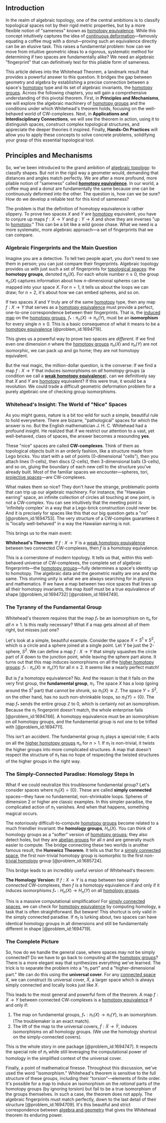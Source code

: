 ## Introduction
In the realm of algebraic topology, one of the central ambitions is to classify topological spaces not by their rigid metric properties, but by a more flexible notion of "sameness" known as [homotopy equivalence](@article_id:150322). While this concept intuitively captures the idea of [continuous deformation](@article_id:151197)—famously equating a coffee mug with a donut—proving such an equivalence directly can be an elusive task. This raises a fundamental problem: how can we move from intuitive geometric ideas to a rigorous, systematic method for determining if two spaces are fundamentally alike? We need an algebraic "fingerprint" that can definitively test for this pliable form of sameness.

This article delves into the Whitehead Theorem, a landmark result that provides a powerful answer to this question. It bridges the gap between geometry and algebra by establishing a precise connection between a space's [homotopy](@article_id:138772) type and its set of algebraic invariants, the [homotopy groups](@article_id:159391). Across the following chapters, you will gain a comprehensive understanding of this pivotal theorem. First, in **Principles and Mechanisms**, we will explore the algebraic machinery of [homotopy groups](@article_id:159391) and the conditions under which Whitehead's theorem holds, focusing on the well-behaved world of CW-complexes. Next, in **Applications and Interdisciplinary Connections**, we will see the theorem in action, using it to distinguish spaces, construct complex topological structures, and appreciate the deeper theories it inspired. Finally, **Hands-On Practices** will allow you to apply these concepts to solve concrete problems, solidifying your grasp of this essential topological tool.

## Principles and Mechanisms

So, we've been introduced to the grand ambition of [algebraic topology](@article_id:137698): to classify shapes. But not in the rigid way a geometer would, demanding that distances and angles match perfectly. We are after a more profound, more pliable notion of "sameness" called **[homotopy equivalence](@article_id:150322)**. In our world, a coffee mug and a donut are fundamentally the same because one can be continuously deformed into the other. The question is, how can we be sure? How do we develop a reliable test for this kind of sameness?

The problem is that the definition of homotopy equivalence is rather slippery. To prove two spaces $X$ and $Y$ are [homotopy](@article_id:138772) equivalent, you have to conjure up maps $f: X \to Y$ and $g: Y \to X$ and show they are inverses "up to [homotopy](@article_id:138772)." This can be a bit like a wild goose chase. What we need is a more systematic, more algebraic approach—a set of fingerprints that we can compare.

### Algebraic Fingerprints and the Main Question

Imagine you are a detective. To tell two people apart, you don't need to see them in person; you can just compare their fingerprints. Algebraic topology provides us with just such a set of fingerprints for [topological spaces](@article_id:154562): the **homotopy groups**, denoted $\pi_n(X)$. For each whole number $n \ge 0$, the group $\pi_n(X)$ captures information about how $n$-dimensional spheres can be mapped into your space $X$. For $n=1$, it tells us about the loops we can draw; for $n=2$, it's about how we can embed spheres, and so on.

If two spaces $X$ and $Y$ truly are of the same [homotopy](@article_id:138772) type, then any map $f: X \to Y$ that serves as a [homotopy equivalence](@article_id:150322) must provide a perfect, one-to-one correspondence between their fingerprints. That is, the [induced map](@article_id:271218) on the [homotopy groups](@article_id:159391), $f_*: \pi_n(X) \to \pi_n(Y)$, must be an **isomorphism** for every single $n \ge 0$. This is a basic consequence of what it means to be a [homotopy equivalence](@article_id:150322) [@problem_id:1694719].

This gives us a powerful way to prove two spaces are *different*. If we find even one dimension $n$ where the [homotopy groups](@article_id:159391) $\pi_n(X)$ and $\pi_n(Y)$ are not isomorphic, we can pack up and go home; they are not homotopy equivalent.

But the real magic, the million-dollar question, is the converse: If we find a map $f: X \to Y$ that induces isomorphisms on *all* homotopy groups (a condition we call a **[weak homotopy equivalence](@article_id:159169)**), can we definitively say that $X$ and $Y$ are [homotopy](@article_id:138772) equivalent? If this were true, it would be a revolution. We could trade a difficult geometric deformation problem for a purely algebraic one of checking group isomorphisms.

### Whitehead's Insight: The World of "Nice" Spaces

As you might guess, nature is a bit too wild for such a simple, beautiful rule to hold everywhere. There are bizarre, "pathological" spaces for which the answer is no. But the English mathematician J. H. C. Whitehead had a profound insight. He realized that if we restrict our attention to a vast, yet well-behaved, class of spaces, the answer becomes a resounding **yes**.

These "nice" spaces are called **CW-complexes**. Think of them as topological objects built in an orderly fashion, like a structure made from Lego bricks. You start with a set of points (0-dimensional "cells"), then you attach lines (1-cells), then discs (2-cells), then 3-dimensional balls (3-cells), and so on, gluing the boundary of each new cell to the structure you've already built. Most of the familiar spaces we encounter—spheres, tori, [projective spaces](@article_id:157469)—are CW-complexes.

What makes them so nice? They don't have the strange, problematic points that can trip up our algebraic machinery. For instance, the "Hawaiian earring" space, an infinite collection of circles all touching at one point, is not a CW-complex. You can see intuitively that the meeting point is 'infinitely complex' in a way that a Lego-brick construction could never be. And it is precisely for spaces like this that our big question gets a "no" [@problem_id:1694753]. The very structure of a CW-complex guarantees it is "locally well-behaved" in a way the Hawaiian earring is not.

This brings us to the main event:

**Whitehead's Theorem**: If $f: X \to Y$ is a [weak homotopy equivalence](@article_id:159169) between two connected CW-complexes, then $f$ is a homotopy equivalence.

This is a cornerstone of modern topology. It tells us that, within this well-behaved universe of CW-complexes, the complete set of algebraic fingerprints—the [homotopy groups](@article_id:159391)—fully determines a space's identity up to homotopy. The algebraic data and the geometric reality are one and the same. This stunning unity is what we are always searching for in physics and mathematics. If we have a map between two nice spaces that lines up all their homotopy invariants, the map itself must be a true equivalence of shape [@problem_id:1694732] [@problem_id:1694749].

### The Tyranny of the Fundamental Group

Whitehead's theorem requires that the map $f_*$ be an isomorphism on $\pi_n$ for *all* $n \ge 1$. Is this really necessary? What if a map gets almost all of them right, but misses just one?

Let's look at a simple, beautiful example. Consider the space $X = S^1 \vee S^2$, which is a circle and a sphere joined at a single point. Let $Y$ be just the 2-sphere, $S^2$. We can define a map $f: X \to Y$ that simply squashes the circle part of $X$ down to the junction point, while leaving the sphere part alone. It turns out that this map induces isomorphisms on all the [higher homotopy groups](@article_id:159194): $f_*: \pi_n(X) \cong \pi_n(Y)$ for all $n \ge 2$. It seems like a nearly perfect match!

But is $f$ a homotopy equivalence? No. And the reason is that it fails on the very first group, the **fundamental group**, $\pi_1$. The space $X$ has a loop (going around the $S^1$ part) that cannot be shrunk, so $\pi_1(X) \cong \mathbb{Z}$. The space $Y = S^2$, on the other hand, has no such non-shrinkable loops, so $\pi_1(Y) = \{0\}$. The map $f_*$ sends the entire group $\mathbb{Z}$ to $0$, which is certainly not an isomorphism. Because the $\pi_1$ fingerprint doesn't match, the whole enterprise fails [@problem_id:1694746]. A homotopy equivalence must be an isomorphism on *all* homotopy groups, and the fundamental group is not one to be trifled with [@problem_id:1694711].

This isn't an accident. The fundamental group $\pi_1$ plays a special role; it acts on all the [higher homotopy groups](@article_id:159194) $\pi_n$ for $n>1$. If $\pi_1$ is non-trivial, it twists the higher groups into more complicated structures. A map that doesn't respect the structure of $\pi_1$ has no hope of respecting the twisted structures of the higher groups in the right way.

### The Simply-Connected Paradise: Homology Steps In

What if we could neutralize this troublesome fundamental group? Let's consider spaces where $\pi_1(X) = \{0\}$. These are called **simply connected** spaces—they have no fundamental, non-shrinkable loops. Spheres of dimension 2 or higher are classic examples. In this simpler paradise, the complicated action of $\pi_1$ vanishes. And when that happens, something magical occurs.

The notoriously difficult-to-compute [homotopy groups](@article_id:159391) become related to a much friendlier invariant: the **homology groups**, $H_n(X)$. You can think of homology groups as a "softer" version of [homotopy groups](@article_id:159391); they also detect holes, but they are [abelian groups](@article_id:144651) for all $n$ and are generally much easier to compute. The bridge connecting these two worlds is another famous result, the **Hurewicz Theorem**. It tells us that for a [simply connected space](@article_id:150079), the first non-trivial homotopy group is isomorphic to the first non-[trivial homology](@article_id:265381) group [@problem_id:1685724].

This bridge leads to an incredibly useful version of Whitehead's theorem:

**The Homology Version:** If $f: X \to Y$ is a map between two *simply connected* CW-complexes, then $f$ is a homotopy equivalence if and only if it induces isomorphisms $f_*: H_n(X) \to H_n(Y)$ on all [homology groups](@article_id:135946).

This is a massive computational simplification! For [simply connected spaces](@article_id:263267), we can check for [homotopy equivalence](@article_id:150322) by computing homology, a task that is often straightforward. But beware! This shortcut is only valid in the simply connected paradise. If $\pi_1$ is lurking about, two spaces can have identical homology groups in all dimensions and still be fundamentally different in shape [@problem_id:1694719].

### The Complete Picture

So, how do we handle the general case, where spaces may not be simply connected? Do we have to go back to computing all the [homotopy groups](@article_id:159391)? There is a more elegant way that synthesizes everything we've learned. The trick is to separate the problem into a "$\pi_1$ part" and a "higher-dimensional part." We can do this using the **universal cover**. For any [connected space](@article_id:152650) $X$, we can construct its universal cover, $\tilde{X}$, a larger space which is always simply connected and locally looks just like $X$.

This leads to the most general and powerful form of the theorem. A map $f: X \to Y$ between connected CW-complexes is a [homotopy equivalence](@article_id:150322) if and only if:
1.  The map on fundamental groups, $f_*: \pi_1(X) \to \pi_1(Y)$, is an isomorphism. (The troublemaker is an exact match).
2.  The lift of the map to the universal covers, $\tilde{f}: \tilde{X} \to \tilde{Y}$, induces isomorphisms on all homology groups. (We use the homology shortcut on the simply-connected covers).

This is the whole story in one package [@problem_id:1694747]. It respects the special role of $\pi_1$ while still leveraging the computational power of homology in the simplified context of the universal cover.

Finally, a point of mathematical finesse. Throughout this discussion, we've used the word "isomorphism." Whitehead's theorem is sensitive to the full structure of these groups, including their "torsion"—elements of finite order. It's possible for a map to induce an isomorphism on the *rational* parts of the homotopy groups (by ignoring torsion) but fail to be a true isomorphism of the groups themselves. In such a case, the theorem does not apply. The algebraic fingerprints must match perfectly, down to the last detail of their structure [@problem_id:1694709]. It's this beautiful and strict correspondence between [algebra and geometry](@article_id:162834) that gives the Whitehead theorem its enduring power.